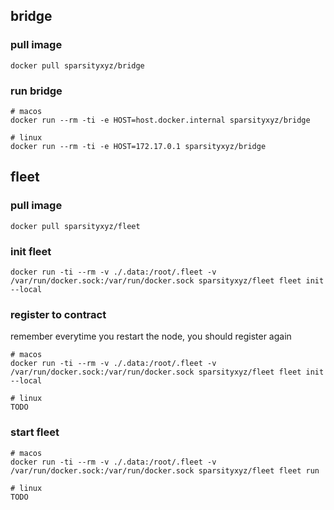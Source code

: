 
## bridge
### pull image
```
docker pull sparsityxyz/bridge
```

### run bridge
```
# macos
docker run --rm -ti -e HOST=host.docker.internal sparsityxyz/bridge

# linux
docker run --rm -ti -e HOST=172.17.0.1 sparsityxyz/bridge
```

## fleet
### pull image
```
docker pull sparsityxyz/fleet
```

### init fleet
```
docker run -ti --rm -v ./.data:/root/.fleet -v /var/run/docker.sock:/var/run/docker.sock sparsityxyz/fleet fleet init --local
```

### register to contract
remember everytime you restart the node, you should register again
```
# macos
docker run -ti --rm -v ./.data:/root/.fleet -v /var/run/docker.sock:/var/run/docker.sock sparsityxyz/fleet fleet init --local

# linux
TODO
```

### start fleet
```
# macos
docker run -ti --rm -v ./.data:/root/.fleet -v /var/run/docker.sock:/var/run/docker.sock sparsityxyz/fleet fleet run

# linux
TODO
```
